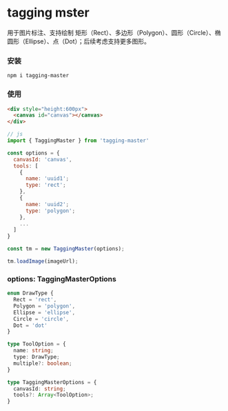 # tagging mster

用于图片标注、支持绘制 矩形（Rect）、多边形（Polygon）、圆形（Circle）、椭圆形（Ellipse）、点（Dot）；后续考虑支持更多图形。

### 安装
```
npm i tagging-master
```

### 使用
```html
<div style="height:600px">
  <canvas id="canvas"></canvas>
</div>
```

```javascript
// js
import { TaggingMaster } from 'tagging-master'

const options = {
  canvasId: 'canvas',
  tools: [
    {
      name: 'uuid1';
      type: 'rect';
    },
    {
      name: 'uuid2';
      type: 'polygon';
    },
    ...
  ]
}

const tm = new TaggingMaster(options);

tm.loadImage(imageUrl);

```

### options: TaggingMasterOptions
```ts
enum DrawType {
  Rect = 'rect',
  Polygon = 'polygon',
  Ellipse = 'ellipse',
  Circle = 'circle',
  Dot = 'dot'
}

type ToolOption = {
  name: string;
  type: DrawType;
  multiple?: boolean;
}

type TaggingMasterOptions = {
  canvasId: string;
  tools?: Array<ToolOption>;
}
```